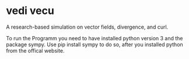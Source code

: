 # vedi vecu
A research-based simulation on vector fields, divergence, and curl.


To run the Programm you need to have installed python version 3 and the package sympy. Use pip install sympy to do so, after you installed python from the offical website.
